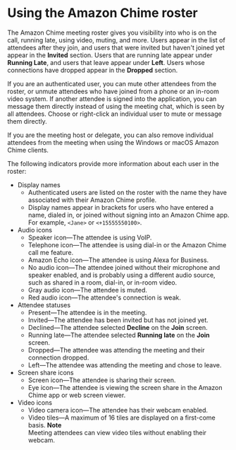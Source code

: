 # Using the Amazon Chime roster<a name="chime-roster"></a>

The Amazon Chime meeting roster gives you visibility into who is on the call, running late, using video, muting, and more\. Users appear in the list of attendees after they join, and users that were invited but haven't joined yet appear in the **Invited** section\. Users that are running late appear under **Running Late**, and users that leave appear under **Left**\. Users whose connections have dropped appear in the **Dropped** section\.

If you are an authenticated user, you can mute other attendees from the roster, or unmute attendees who have joined from a phone or an in\-room video system\. If another attendee is signed into the application, you can message them directly instead of using the meeting chat, which is seen by all attendees\. Choose or right\-click an individual user to mute or message them directly\.

If you are the meeting host or delegate, you can also remove individual attendees from the meeting when using the Windows or macOS Amazon Chime clients\.

The following indicators provide more information about each user in the roster:
+ Display names
  + Authenticated users are listed on the roster with the name they have associated with their Amazon Chime profile\.
  + Display names appear in brackets for users who have entered a name, dialed in, or joined without signing into an Amazon Chime app\. For example, `<Jane>` or `<+15555550100>`\.
+ Audio icons
  + Speaker icon—The attendee is using VoIP\.
  + Telephone icon—The attendee is using dial\-in or the Amazon Chime call me feature\.
  + Amazon Echo icon—The attendee is using Alexa for Business\.
  + No audio icon—The attendee joined without their microphone and speaker enabled, and is probably using a different audio source, such as shared in a room, dial\-in, or in\-room video\.
  + Gray audio icon—The attendee is muted\.
  + Red audio icon—The attendee's connection is weak\.
+ Attendee statuses
  + Present—The attendee is in the meeting\.
  + Invited—The attendee has been invited but has not joined yet\.
  + Declined—The attendee selected **Decline** on the **Join** screen\.
  + Running late—The attendee selected **Running late** on the **Join** screen\.
  + Dropped—The attendee was attending the meeting and their connection dropped\.
  + Left—The attendee was attending the meeting and chose to leave\.
+ Screen share icons
  + Screen icon—The attendee is sharing their screen\.
  + Eye icon—The attendee is viewing the screen share in the Amazon Chime app or web screen viewer\.
+ Video icons
  + Video camera icon—The attendee has their webcam enabled\.
  + Video tiles—A maximum of 16 tiles are displayed on a first\-come basis\.
**Note**  
Meeting attendees can view video tiles without enabling their webcam\.